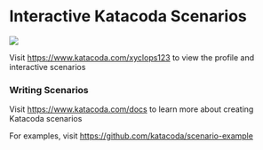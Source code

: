 # Interactive Katacoda Scenarios

[![](http://shields.katacoda.com/katacoda/xyclops123/count.svg)](https://www.katacoda.com/xyclops123 "Get your profile on Katacoda.com")

Visit https://www.katacoda.com/xyclops123 to view the profile and interactive scenarios

### Writing Scenarios
Visit https://www.katacoda.com/docs to learn more about creating Katacoda scenarios

For examples, visit https://github.com/katacoda/scenario-example
